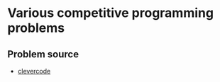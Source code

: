 # Various competitive programming problems

## Problem source

* [clevercode](https://clevercode.lv/)
